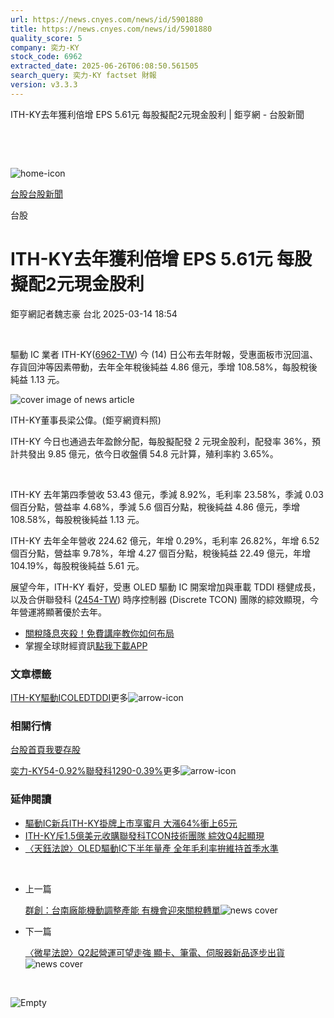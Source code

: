 ```yaml
---
url: https://news.cnyes.com/news/id/5901880
title: https://news.cnyes.com/news/id/5901880
quality_score: 5
company: 奕力-KY
stock_code: 6962
extracted_date: 2025-06-26T06:08:50.561505
search_query: 奕力-KY factset 財報
version: v3.3.3
---
```


ITH-KY去年獲利倍增 EPS 5.61元 每股擬配2元現金股利 | 鉅亨網 - 台股新聞

‌

‌

![home-icon](/assets/icons/breadCrumb/symbol-icon-home.svg)

[台股](/news/cat/tw_stock)[台股新聞](/news/cat/tw_stock_news)

台股

# ITH-KY去年獲利倍增 EPS 5.61元 每股擬配2元現金股利

鉅亨網記者魏志豪 台北 2025-03-14 18:54

‌

驅動 IC 業者 ITH-KY([6962-TW](https://www.cnyes.com/twstock/6962)) 今 (14) 日公布去年財報，受惠面板市況回溫、存貨回沖等因素帶動，去年全年稅後純益 4.86 億元，季增 108.58%，每股稅後純益 1.13 元。

![cover image of news article](/_next/image?url=https%3A%2F%2Fcimg.cnyes.cool%2Fprod%2Fnews%2F5901880%2Fl%2Fbecbdc36154fd51cfddf22f98b5c2203.jpg&w=3840&q=75)

ITH-KY董事長梁公偉。(鉅亨網資料照)

ITH-KY 今日也通過去年盈餘分配，每股擬配發 2 元現金股利，配發率 36%，預計共發出 9.85 億元，依今日收盤價 54.8 元計算，殖利率約 3.65%。

‌

ITH-KY 去年第四季營收 53.43 億元，季減 8.92%，毛利率 23.58%，季減 0.03 個百分點，營益率 4.68%，季減 5.6 個百分點，稅後純益 4.86 億元，季增 108.58%，每股稅後純益 1.13 元。

ITH-KY 去年全年營收 224.62 億元，年增 0.29%，毛利率 26.82%，年增 6.52 個百分點，營益率 9.78%，年增 4.27 個百分點，稅後純益 22.49 億元，年增 104.19%，每股稅後純益 5.61 元。

展望今年，ITH-KY 看好，受惠 OLED 驅動 IC 開案增加與車載 TDDI 穩健成長，以及合併聯發科 ([2454-TW](https://www.cnyes.com/twstock/2454)) 時序控制器 (Discrete TCON) 團隊的綜效顯現，今年營運將顯著優於去年。

* [關稅降息夾殺！免費講座教你如何布局](https://www.rsc.com.tw/Cnyes_RSC/SeminarBooking2025InvestmentOutlook.aspx?utm_source=anue&utm_medium=usstocks_end)
* 掌握全球財經資訊[點我下載APP](http://www.cnyes.com/app/?utm_source=mweb&utm_medium=HamMenuBanner&utm_campaign=fixed&utm_content=entr)

### 文章標籤

[ITH-KY](https://news.cnyes.com/tag/ITH-KY "ITH-KY")[驅動IC](https://news.cnyes.com/tag/驅動IC "驅動IC")[OLED](https://news.cnyes.com/tag/OLED "OLED")[TDDI](https://news.cnyes.com/tag/TDDI "TDDI")更多![arrow-icon](/assets/icons/arrows/arrow-down.svg)

### 相關行情

[台股首頁](https://www.cnyes.com/twstock)[我要存股](https://supr.link/8OHaU)

[奕力-KY54-0.92%](https://www.cnyes.com/twstock/6962)[聯發科1290-0.39%](https://www.cnyes.com/twstock/2454)更多![arrow-icon](/assets/icons/arrows/arrow-down.svg)

### 延伸閱讀

* [驅動IC新兵ITH-KY掛牌上市享蜜月 大漲64%衝上65元](/news/id/5790038)
* [ITH-KY斥1.5億美元收購聯發科TCON技術團隊 綜效Q4起顯現](/news/id/5855202)
* [〈天鈺法說〉OLED驅動IC下半年量產 全年毛利率拚維持首季水準](/news/id/5971400)

‌

* 上一篇

  [群創：台南廠能機動調整產能 有機會迎來關稅轉單](/news/id/5901712)![news cover](https://cimg.cnyes.cool/prod/news/5901712/m/da85aa0d0bb99de27c61ffdb9e0a9a02.jpg)
* 下一篇

  [〈微星法說〉Q2起營運可望走強 顯卡、筆電、伺服器新品逐步出貨](/news/id/5896645)![news cover](https://cimg.cnyes.cool/prod/news/5896645/m/03517084ac8327286951261e69e11dca.jpg)

‌

![Empty](/assets/icons/skeleton/empty-image.svg)

‌